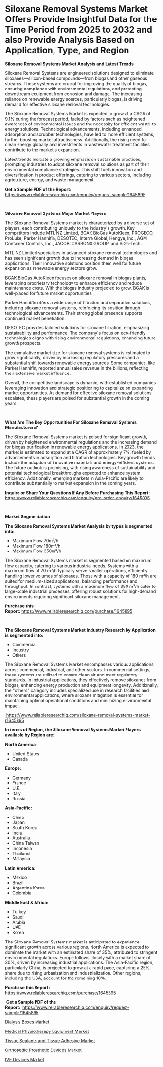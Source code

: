 <p><h1>Siloxane Removal Systems Market Offers Provide Insightful Data for the Time Period from 2025 to 2032 and also Provide Analysis Based on Application, Type, and Region</h1></p><p><strong>Siloxane Removal Systems Market Analysis and Latest Trends</strong></p>
<p><p>Siloxane Removal Systems are engineered solutions designed to eliminate siloxanes—silicon-based compounds—from biogas and other gaseous streams. These systems are crucial for improving the quality of biogas, ensuring compliance with environmental regulations, and protecting downstream equipment from corrosion and damage. The increasing reliance on renewable energy sources, particularly biogas, is driving demand for effective siloxane removal technologies.</p><p>The Siloxane Removal Systems Market is expected to grow at a CAGR of 9.1% during the forecast period, fueled by factors such as heightened awareness of environmental issues and the necessity for efficient waste-to-energy solutions. Technological advancements, including enhanced adsorption and scrubber technologies, have led to more efficient systems, further boosting market attractiveness. Additionally, the rising need for clean energy globally and investments in wastewater treatment facilities contribute to the market's expansion. </p><p>Latest trends indicate a growing emphasis on sustainable practices, prompting industries to adopt siloxane removal solutions as part of their environmental compliance strategies. This shift fuels innovation and diversification in product offerings, catering to various sectors, including agriculture, energy, and waste management.</p></p>
<p><strong>Get a Sample PDF of the Report:&nbsp;</strong> <a href="https://www.reliableresearchiq.com/enquiry/request-sample/1645895?utm_campaign=3570&utm_medium=2&utm_source=Github&utm_content=ia&utm_term=10042025&utm_id=siloxane-removal-systems">https://www.reliableresearchiq.com/enquiry/request-sample/1645895</a></p>
<p>&nbsp;</p>
<p><strong>Siloxane Removal Systems Major Market Players</strong></p>
<p><p>The Siloxane Removal Systems market is characterized by a diverse set of players, each contributing uniquely to the industry's growth. Key competitors include MTL NZ Limited, BGAK BioGas AutoKleen, PROGECO, ProLuke, Parker Hannifin, DESOTEC, Interra Global, Hengye, Inc., AGM Container Controls, Inc., JACOBI CARBONS GROUP, and SiGa-Tech.</p><p>MTL NZ Limited specializes in advanced siloxane removal technologies and has seen significant growth due to increasing demand in biogas applications. Their innovative solutions position them well for future expansion as renewable energy sectors grow.</p><p>BGAK BioGas AutoKleen focuses on siloxane removal in biogas plants, leveraging proprietary technology to enhance efficiency and reduce maintenance costs. With the biogas industry projected to grow, BGAK is well-placed for future market opportunities.</p><p>Parker Hannifin offers a wide range of filtration and separation solutions, including siloxane removal systems, reinforcing its position through technological advancements. Their strong global presence supports continued market penetration.</p><p>DESOTEC provides tailored solutions for siloxane filtration, emphasizing sustainability and performance. The company's focus on eco-friendly technologies aligns with rising environmental regulations, enhancing future growth prospects.</p><p>The cumulative market size for siloxane removal systems is estimated to grow significantly, driven by increasing regulatory pressures and a substantial shift towards renewable energy sources. Some companies, like Parker Hannifin, reported annual sales revenue in the billions, reflecting their extensive market influence.</p><p>Overall, the competitive landscape is dynamic, with established companies leveraging innovation and strategic positioning to capitalize on expanding market opportunities. As demand for effective siloxane removal solutions escalates, these players are poised for substantial growth in the coming years.</p></p>
<p>&nbsp;</p>
<p><strong>What Are The Key Opportunities For Siloxane Removal Systems Manufacturers?</strong></p>
<p><p>The Siloxane Removal Systems market is poised for significant growth, driven by heightened environmental regulations and the increasing demand for biogas purification in renewable energy applications. In 2023, the market is estimated to expand at a CAGR of approximately 7%, fueled by advancements in adsorption and filtration technologies. Key growth trends include the adoption of innovative materials and energy-efficient systems. The future outlook is promising, with rising awareness of sustainability and potential technological breakthroughs expected to enhance system efficiency. Additionally, emerging markets in Asia-Pacific are likely to contribute substantially to market expansion in the coming years.</p></p>
<p><strong>Inquire or Share Your Questions If Any Before Purchasing This Report:</strong> <a href="https://www.reliableresearchiq.com/enquiry/pre-order-enquiry/1645895?utm_campaign=3570&utm_medium=2&utm_source=Github&utm_content=ia&utm_term=10042025&utm_id=siloxane-removal-systems">https://www.reliableresearchiq.com/enquiry/pre-order-enquiry/1645895</a></p>
<p>&nbsp;</p>
<p><strong>Market Segmentation</strong></p>
<p><strong>The Siloxane Removal Systems Market Analysis by types is segmented into:</strong></p>
<p><ul><li>Maximum Flow 70m³/h</li><li>Maximum Flow 180m³/h</li><li>Maximum Flow 350m³/h</li></ul></p>
<p><p>The Siloxane Removal Systems market is segmented based on maximum flow capacity, catering to various industrial needs. Systems with a maximum flow of 70 m³/h typically serve smaller operations, efficiently handling lower volumes of siloxanes. Those with a capacity of 180 m³/h are suited for medium-sized applications, balancing performance and throughput. In contrast, systems with a maximum flow of 350 m³/h cater to large-scale industrial processes, offering robust solutions for high-demand environments requiring significant siloxane management.</p></p>
<p><strong>Purchase this Report:&nbsp;</strong><a href="https://www.reliableresearchiq.com/purchase/1645895?utm_campaign=3570&utm_medium=2&utm_source=Github&utm_content=ia&utm_term=10042025&utm_id=siloxane-removal-systems">https://www.reliableresearchiq.com/purchase/1645895</a></p>
<p>&nbsp;</p>
<p><strong>The Siloxane Removal Systems Market Industry Research by Application is segmented into:</strong></p>
<p><ul><li>Commercial</li><li>Industry</li><li>Others</li></ul></p>
<p><p>The Siloxane Removal Systems Market encompasses various applications across commercial, industrial, and other sectors. In commercial settings, these systems are utilized to ensure clean air and meet regulatory standards. In industrial applications, they effectively remove siloxanes from biogas, enhancing energy production and equipment longevity. Additionally, the "others" category includes specialized use in research facilities and environmental applications, where siloxane mitigation is essential for maintaining optimal operational conditions and minimizing environmental impact.</p></p>
<p><a href="https://www.reliableresearchiq.com/siloxane-removal-systems-market-r1645895?utm_campaign=3570&utm_medium=2&utm_source=Github&utm_content=ia&utm_term=10042025&utm_id=siloxane-removal-systems">&nbsp;https://www.reliableresearchiq.com/siloxane-removal-systems-market-r1645895</a></p>
<p><strong>In terms of Region, the Siloxane Removal Systems Market Players available by Region are:</strong></p>
<p>
    <p> <strong> North America: </strong>
        <ul>
            <li>United States</li>
            <li>Canada</li>
        </ul>
        </p> 
    <p> <strong> Europe: </strong>
        <ul>
            <li>Germany</li>
            <li>France</li>
            <li>U.K.</li>
            <li>Italy</li>
            <li>Russia</li>
        </ul>
        </p> 
    <p> <strong> Asia-Pacific: </strong>
        <ul>
            <li>China</li>
            <li>Japan</li>
            <li>South Korea</li>
            <li>India</li>
            <li>Australia</li>
            <li>China Taiwan</li>
            <li>Indonesia</li>
            <li>Thailand</li>
            <li>Malaysia</li>
        </ul>
        </p> 
    <p> <strong> Latin America: </strong>
        <ul>
            <li>Mexico</li>
            <li>Brazil</li>
            <li>Argentina Korea</li>
            <li>Colombia</li>
        </ul>
        </p> 
    <p> <strong> Middle East & Africa: </strong>
        <ul>
            <li>Turkey</li>
            <li>Saudi</li>
            <li>Arabia</li>
            <li>UAE</li>
            <li>Korea</li>
        </ul>
    </p>
    </p>
<p><p>The Siloxane Removal Systems market is anticipated to experience significant growth across various regions. North America is expected to dominate the market with an estimated share of 35%, attributed to stringent environmental regulations. Europe follows closely with a market share of 30%, driven by increasing industrial applications. The Asia-Pacific region, particularly China, is projected to grow at a rapid pace, capturing a 25% share due to rising urbanization and industrialization. Other regions, including the USA, account for the remaining 10%.</p></p>
<p><strong>Purchase this Report: </strong><a href="https://www.reliableresearchiq.com/purchase/1645895?utm_campaign=3570&utm_medium=2&utm_source=Github&utm_content=ia&utm_term=10042025&utm_id=siloxane-removal-systems">https://www.reliableresearchiq.com/purchase/1645895</a></p>
<p>&nbsp;<strong>Get a Sample PDF of the Report:&nbsp;&nbsp;</strong><a href="https://www.reliableresearchiq.com/enquiry/request-sample/1645895?utm_campaign=3570&utm_medium=2&utm_source=Github&utm_content=ia&utm_term=10042025&utm_id=siloxane-removal-systems">https://www.reliableresearchiq.com/enquiry/request-sample/1645895</a></p>
<p><strong></strong></p>
<p><p><a href="https://www.linkedin.com/pulse/dialysis-boxes-industry-report-examines-recent-innovations-achievements-ozcxc?utm_campaign=3570&utm_medium=2&utm_source=Github&utm_content=ia&utm_term=10042025&utm_id=siloxane-removal-systems">Dialysis Boxes Market</a></p><p><a href="https://www.linkedin.com/pulse/evaluating-profitability-medical-physiotherapy-equipment-market-rftuc?utm_campaign=3570&utm_medium=2&utm_source=Github&utm_content=ia&utm_term=10042025&utm_id=siloxane-removal-systems">Medical Physiotherapy Equipment Market</a></p><p><a href="https://www.linkedin.com/pulse/tissue-sealants-adhesive-market-research-report-industry-growth-uycsc?utm_campaign=3570&utm_medium=2&utm_source=Github&utm_content=ia&utm_term=10042025&utm_id=siloxane-removal-systems">Tissue Sealants and Tissue Adhesive Market</a></p><p><a href="https://www.linkedin.com/pulse/swot-analysis-regional-outlook-deployment-revenue-forecasts-bladc?utm_campaign=3570&utm_medium=2&utm_source=Github&utm_content=ia&utm_term=10042025&utm_id=siloxane-removal-systems">Orthopedic Prosthetic Devices Market</a></p><p><a href="https://www.linkedin.com/pulse/ivf-devices-market-analysis-2025-2032-trends-share-growth-bwgzc?utm_campaign=3570&utm_medium=2&utm_source=Github&utm_content=ia&utm_term=10042025&utm_id=siloxane-removal-systems">IVF Devices Market</a></p></p>
